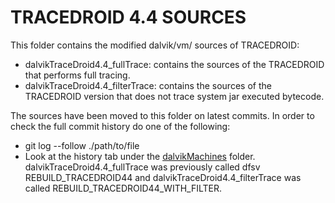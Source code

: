 # TRACEDROID 4.4 SOURCES

This folder contains the modified dalvik/vm/ sources of TRACEDROID:

- dalvikTraceDroid4.4_fullTrace: contains the sources of the
  TRACEDROID that performs full tracing.
- dalvikTraceDroid4.4_filterTrace: contains the sources of the
  TRACEDROID version that does not trace system jar executed bytecode.
  
The sources have been moved to this folder on latest commits. In
order to check the full commit history do one of the following:

- git log --follow ./path/to/file
- Look at the history tab under
  the
  [dalvikMachines](https://github.com/dda410/Bproject/tree/master/dalvikMachines) folder. dalvikTraceDroid4.4_fullTrace
  was previously called dfsv REBUILD_TRACEDROID44 and
  dalvikTraceDroid4.4_filterTrace was called REBUILD_TRACEDROID44_WITH_FILTER.
